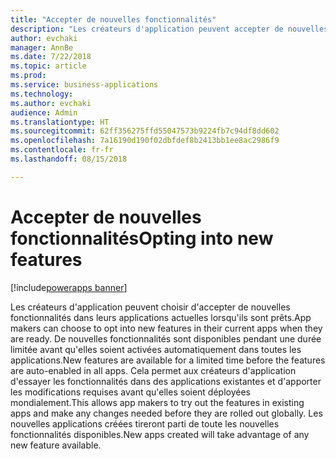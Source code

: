 ```yaml
---
title: "Accepter de nouvelles fonctionnalités"
description: "Les créateurs d'application peuvent accepter de nouvelles fonctionnalités lorsqu'ils sont prêts à les utiliser"
author: evchaki
manager: AnnBe
ms.date: 7/22/2018
ms.topic: article
ms.prod: 
ms.service: business-applications
ms.technology: 
ms.author: evchaki
audience: Admin
ms.translationtype: HT
ms.sourcegitcommit: 62ff356275ffd55047573b9224fb7c94df8dd602
ms.openlocfilehash: 7a16190d190f02dbfdef8b2413bb1ee8ac2986f9
ms.contentlocale: fr-fr
ms.lasthandoff: 08/15/2018

---
```

# <a name="opting-into-new-features"></a><span data-ttu-id="e9468-103">Accepter de nouvelles fonctionnalités</span><span class="sxs-lookup"><span data-stu-id="e9468-103">Opting into new features</span></span>

[!include[powerapps banner](../includes/powerapps.md)]




<span data-ttu-id="e9468-104">Les créateurs d'application peuvent choisir d'accepter de nouvelles fonctionnalités dans leurs applications actuelles lorsqu'ils sont prêts.</span><span class="sxs-lookup"><span data-stu-id="e9468-104">App makers can choose to opt into new features in their current apps when they are ready.</span></span> <span data-ttu-id="e9468-105">De nouvelles fonctionnalités sont disponibles pendant une durée limitée avant qu'elles soient activées automatiquement dans toutes les applications.</span><span class="sxs-lookup"><span data-stu-id="e9468-105">New features are available for a limited time before the features are auto-enabled in all apps.</span></span> <span data-ttu-id="e9468-106">Cela permet aux créateurs d'application d'essayer les fonctionnalités dans des applications existantes et d'apporter les modifications requises avant qu'elles soient déployées mondialement.</span><span class="sxs-lookup"><span data-stu-id="e9468-106">This allows app makers to try out the features in existing apps and make any changes needed before they are rolled out globally.</span></span> <span data-ttu-id="e9468-107">Les nouvelles applications créées tireront parti de toute les nouvelles fonctionnalités disponibles.</span><span class="sxs-lookup"><span data-stu-id="e9468-107">New apps created will take advantage of any new feature available.</span></span>

